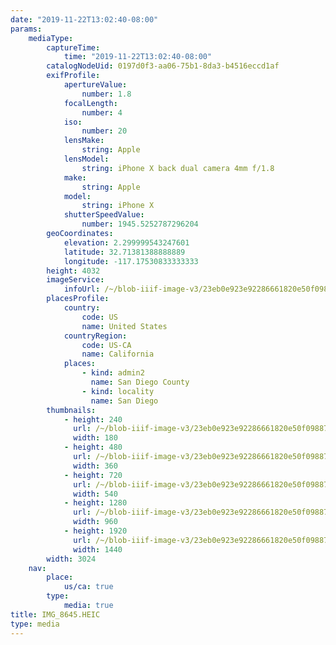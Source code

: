 ```yaml
---
date: "2019-11-22T13:02:40-08:00"
params:
    mediaType:
        captureTime:
            time: "2019-11-22T13:02:40-08:00"
        catalogNodeUid: 0197d0f3-aa06-75b1-8da3-b4516eccd1af
        exifProfile:
            apertureValue:
                number: 1.8
            focalLength:
                number: 4
            iso:
                number: 20
            lensMake:
                string: Apple
            lensModel:
                string: iPhone X back dual camera 4mm f/1.8
            make:
                string: Apple
            model:
                string: iPhone X
            shutterSpeedValue:
                number: 1945.5252787296204
        geoCoordinates:
            elevation: 2.299999543247601
            latitude: 32.71381388888889
            longitude: -117.17530833333333
        height: 4032
        imageService:
            infoUrl: /~/blob-iiif-image-v3/23eb0e923e92286661820e50f098870768f2407e3f443a4c11f543a03201e1c3/info.json
        placesProfile:
            country:
                code: US
                name: United States
            countryRegion:
                code: US-CA
                name: California
            places:
                - kind: admin2
                  name: San Diego County
                - kind: locality
                  name: San Diego
        thumbnails:
            - height: 240
              url: /~/blob-iiif-image-v3/23eb0e923e92286661820e50f098870768f2407e3f443a4c11f543a03201e1c3/full/180%2C240/0/default.jpg
              width: 180
            - height: 480
              url: /~/blob-iiif-image-v3/23eb0e923e92286661820e50f098870768f2407e3f443a4c11f543a03201e1c3/full/360%2C480/0/default.jpg
              width: 360
            - height: 720
              url: /~/blob-iiif-image-v3/23eb0e923e92286661820e50f098870768f2407e3f443a4c11f543a03201e1c3/full/540%2C720/0/default.jpg
              width: 540
            - height: 1280
              url: /~/blob-iiif-image-v3/23eb0e923e92286661820e50f098870768f2407e3f443a4c11f543a03201e1c3/full/960%2C1280/0/default.jpg
              width: 960
            - height: 1920
              url: /~/blob-iiif-image-v3/23eb0e923e92286661820e50f098870768f2407e3f443a4c11f543a03201e1c3/full/1440%2C1920/0/default.jpg
              width: 1440
        width: 3024
    nav:
        place:
            us/ca: true
        type:
            media: true
title: IMG_8645.HEIC
type: media
---
```

